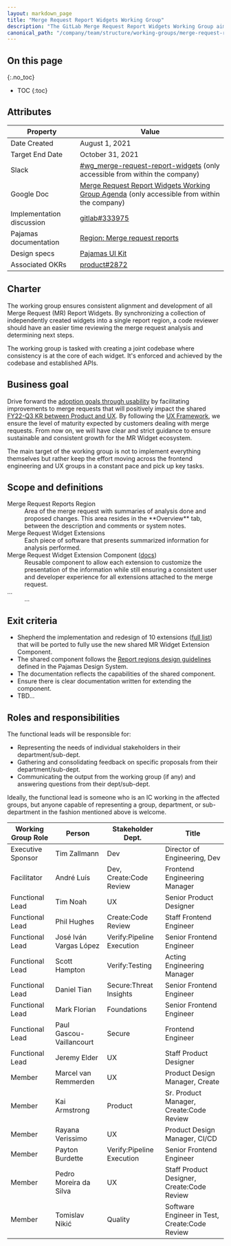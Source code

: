 ```yaml
---
layout: markdown_page
title: "Merge Request Report Widgets Working Group"
description: "The GitLab Merge Request Report Widgets Working Group aim is to assist in implementing the UX Framework created for extending MRs with extensions. Read more!"
canonical_path: "/company/team/structure/working-groups/merge-request-report-widgets/"
---
```


## On this page
{:.no_toc}

- TOC
{:toc}

## Attributes

| Property        | Value           |
|-----------------|-----------------|
| Date Created    | August 1, 2021 |
| Target End Date | October 31, 2021 |
| Slack           | [#wg_merge-request-report-widgets](https://gitlab.slack.com/archives/CV2M96LJG) (only accessible from within the company) |
| Google Doc      | [Merge Request Report Widgets Working Group Agenda](https://docs.google.com/document/d/1bcch8UUkwmgEHFolTWDrQFJtUiiXlv_yQFAGwSSDSUE/edit?usp=sharing) (only accessible from within the company) |
| Implementation discussion | [gitlab#333975](https://gitlab.com/gitlab-org/gitlab/-/issues/333975) |
| Pajamas documentation | [Region: Merge request reports](https://design.gitlab.com/regions/merge-request-reports) |
| Design specs | [Pajamas UI Kit](https://www.figma.com/file/qEddyqCrI7kPSBjGmwkZzQ/Component-library?node-id=38193%3A30482) |
| Associated OKRs | [product#2872](https://gitlab.com/gitlab-com/Product/-/issues/2872) |

## Charter

The working group ensures consistent alignment and development of all Merge Request (MR) Report Widgets. By synchronizing a collection of independently created widgets into a single report region, a code reviewer should have an easier time reviewing the merge request analysis and determining next steps.

The working group is tasked with creating a joint codebase where consistency is at the core of each widget. It's enforced and achieved by the codebase and established APIs.


## Business goal


Drive forward the [adoption goals through usability](https://gitlab.com/gitlab-com/Product/-/issues/2697) by facilitating improvements to merge requests that will positively impact the shared [FY22-Q3 KR between Product and UX](https://gitlab.com/gitlab-com/Product/-/issues/2872). By following the [UX Framework](https://gitlab.com/groups/gitlab-org/-/epics/5710), we ensure the level of maturity expected by customers dealing with merge requests. From now on, we will have clear and strict guidance to ensure sustainable and consistent growth for the MR Widget ecosystem.

The main target of the working group is not to implement everything themselves but rather keep the effort moving across the frontend engineering and UX groups in a constant pace and pick up key tasks.

## Scope and definitions

<dl>
<dt>Merge Request Reports Region</dt>
<dd>Area of the merge request with summaries of analysis done and proposed changes. This area resides in the **Overview** tab, between the description and comments or system notes.</dd>

<dt>Merge Request Widget Extensions</dt>
<dd>Each piece of software that presents summarized information for analysis performed.</dd>

<dt>Merge Request Widget Extension Component (<a href="https://docs.gitlab.com/ee/development/new_fe_guide/modules/widget_extensions.html">docs</a>)</dt>
<dd>Reusable component to allow each extension to customize the presentation of the information while still ensuring a consistent user and developer experience for all extensions attached to the merge request.</dd>

<dt>...</dt>
<dd>...</dd>

</dl>

## Exit criteria

* Shepherd the implementation and redesign of 10 extensions ([full list](https://gitlab.com/groups/gitlab-org/-/epics/6548)) that will be ported to fully use the new shared MR Widget Extension Component.
*  The shared component follows the [Report regions design guidelines](https://design.gitlab.com/regions/merge-request-reports) defined in the Pajamas Design System.
* The documentation reflects the capabilities of the shared component.
* Ensure there is clear documentation written for extending the component.
* TBD…


## Roles and responsibilities

The functional leads will be responsible for:

* Representing the needs of individual stakeholders in their department/sub-dept.
* Gathering and consolidating feedback on specific proposals from their department/sub-dept.
* Communicating the output from the working group (if any) and answering questions from their dept/sub-dept.

Ideally, the functional lead is someone who is an IC working in the affected groups, but anyone capable of representing a group, department, or sub-department in the fashion mentioned above is welcome.


| Working Group Role    | Person                | Stakeholder Dept. | Title                          |
|-----------------------|-----------------------|-----------------------|--------------------------------|
| Executive Sponsor | Tim Zallmann | Dev | Director of Engineering, Dev |
| Facilitator | André Luís | Dev, Create:Code Review | Frontend Engineering Manager | 
| Functional Lead | Tim Noah | UX | Senior Product Designer |
| Functional Lead | Phil Hughes | Create:Code Review | Staff Frontend Engineer |
| Functional Lead | José Iván Vargas López | Verify:Pipeline Execution | Senior Frontend Engineer |
| Functional Lead | Scott Hampton | Verify:Testing | Acting Engineering Manager | 
| Functional Lead | Daniel Tian | Secure:Threat Insights | Senior Frontend Engineer |
| Functional Lead | Mark Florian | Foundations | Senior Frontend Engineer |
| Functional Lead | Paul Gascou-Vaillancourt | Secure| Frontend Engineer |
| Functional Lead | Jeremy Elder | UX | Staff Product Designer |
| Member | Marcel van Remmerden | UX | Product Design Manager, Create |
| Member | Kai Armstrong | Product | Sr. Product Manager, Create:Code Review |
| Member | Rayana Verissimo | UX | Product Design Manager, CI/CD |
| Member | Payton Burdette | Verify:Pipeline Execution | Senior Frontend Engineer |
| Member | Pedro Moreira da Silva | UX | Staff Product Designer, Create:Code Review |
| Member | Tomislav Nikić | Quality | Software Engineer in Test, Create:Code Review |
